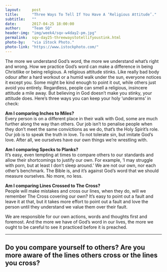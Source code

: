 ```yaml
---
layout:     post
title:      "Three Ways To Tell If You Have A ‘Religious Attitude’."
subtitle:   ""
date:       2017-04-25 18:00:00
author:     "Team SQ"
header-img: "img/week4/sqv-w4day2-pm.jpg"
permalink:  sqv-day25-threewaystotellifyoustink.html
photo-by:   "via iStock Photo."
photo-link: "https://www.istockphoto.com/"
---
```


<p>The more we understand God’s word, the more we understand what’s right and wrong. How we practice God’s word can make a difference in being Christlike or being religious. A religious attitude stinks. Like really bad body odour after a hard workout or a humid walk under the sun, everyone notices it except you. Some might be kind enough to point it out, while others just avoid you entirely. Regardless, people can smell a religious, insincere attitude a mile away. But believing in God doesn’t make you stinky, your attitude does. Here’s three ways you can keep your holy ‘underarms’ in check:</p>

<p><b>Am I comparing Inches to Miles?</b><br>Every person is on a different place in their walk with God, some are much further along the way than others. Our job isn’t to penalise people when they don’t meet the same convictions as we do, that’s the Holy Spirit’s role. Our job is to speak the truth in love. To not tolerate sin, but imitate God’s love. After all, we ourselves have our own things we’re wrestling with.</p>

<p><b>Am I comparing Specks to Planks?</b><br>It’s easy, even tempting at times to compare others to our standards and allow their shortcomings to justify our own. For example, ‘I may struggle with porn, but at least I don’t sleep around.’ We are not our own, nor each other’s benchmark. The Bible is, and it’s against God’s word that we should measure ourselves. No more, no less.</p>

<p><b>Am I comparing Lines Crossed to The Cross?</b><br>People will make mistakes and cross our lines, when they do, will we remember The Cross covering our own? It’s easy to point out a fault and leave it at that, but it takes more effort to point out a fault and love the person until they understand we value them over their fault.</p>

<p>We are responsible for our own actions, words and thoughts first and foremost. And the more we have of God’s word in our lives, the more we ought to be careful to see it practiced before it is preached.</p>

<hr>

<h2 class="section-heading">Do you compare yourself to others? Are you more aware of the lines others cross or the lines you cross?</h2>